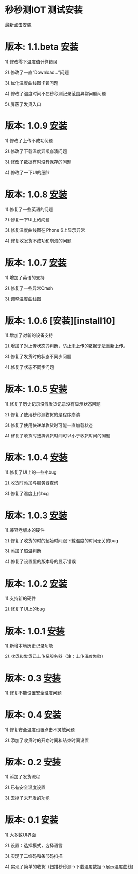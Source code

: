 # 秒秒测IOT 测试安装

[最新点击安装][install].

# 版本: 1.1.beta  [安装][install14]

1).修改零下温度值计算错误

2).修改了一直“Download...”问题

3).优化温度曲线图卡顿问题

4).修改了温度时间不在秒秒测记录范围异常问题问题

5).屏蔽了发货入口

# 版本: 1.0.9  [安装][install13]

1).修改了上传不成功问题

2).修改了下载温度异常崩溃问题

3).修改了数据有时没有保存的问题

4).修改了一下UI的细节


# 版本: 1.0.8  [安装][install12]

1).修复了一些英语的问题

2).修复一下UI上的问题

3).修复温度曲线图在iPhone 6上显示异常

4).修复收发货不成功和崩溃的问题


# 版本: 1.0.7  [安装][install11]

1).增加了英语的支持

2).修复了一些异常Crash

3).调整温度曲线图


# 版本: 1.0.6  [安装][install10]

1).增加了对新的设备支持

2).增加了对上传状态的判断，防止未上传的数据无法重新上传。

3).修复了发货时的状态不同步问题

4).修复了状态不同步问题


# 版本: 1.0.5  [安装][install09]

1).修复了历史记录没有发货记录没有显示状态问题

2).修复了使用秒秒测收货的是程序崩溃

3).修复了使用快递单收货时可能一直加载状态

4).修复了收货时选择发货时间可以小于收货时间的问题


# 版本: 1.0.4  [安装][install08]

1).修复了UI上的一些小bug

2).收货时添加与服务器查询

3).修复了温度上传bug


# 版本: 1.0.3  [安装][install07]

1).兼容老版本的硬件

2).修复了收货的时的起始时间跟下载温度的时间无关的bug

3).添加了超温判断

4).修复了设置里的版本号的显示错误


# 版本: 1.0.2  [安装][install06]

1).支持新的硬件

2).修复了UI上的bug


# 版本: 1.0.1  [安装][install05]

1).新增本地历史记录功能

2).收货和发货已上传至服务器（注：上传温度失败）



# 版本: 0.3  [安装][install03]

1).修复不能设置安全温度问题

# 版本: 0.4  [安装][install04]

1).修复安全温度设置点击不灵敏问题

2).添加了收货时的开始时间和结束时间设置


# 版本: 0.2  [安装][install02]

1).添加了发货流程

2).已有安全温度设置

3).去掉了未开发的功能



# 版本: 0.1  [安装][install01]

1).大多数UI界面

2).设置：选择模式，选择语言

3).实现了二维码和条形码扫描

4).实现了简单的收货（扫描秒秒测->下载温度数据->展示温度曲线)


[install]: https://zhouliangshun.github.com/MMC/install.html
[install01]: https://zhouliangshun.github.com/MMC//MMC_IOT_0.1/install.html
[install02]: https://zhouliangshun.github.com/MMC//MMC_IOT_0.2/install.html
[install03]: https://zhouliangshun.github.com/MMC//MMC_IOT_0.3/install.html
[install04]: https://zhouliangshun.github.com/MMC//MMC_IOT_0.4/install.html
[install05]: https://zhouliangshun.github.com/MMC//MMC_IOT_1.0.1/install.html
[install06]: https://zhouliangshun.github.com/MMC//MMC_IOT_1.0.2/install.html
[install07]: https://zhouliangshun.github.com/MMC//MMC_IOT_1.0.3/install.html
[install08]: https://zhouliangshun.github.com/MMC//MMC_IOT_1.0.4/install.html
[install09]: https://zhouliangshun.github.com/MMC//MMC_IOT_1.0.5/install.html
[install11]: https://zhouliangshun.github.com/MMC//MMC_IOT_1.0.7/install.html
[install12]: https://zhouliangshun.github.com/MMC//MMC_IOT_1.0.8/install.html
[install13]: https://zhouliangshun.github.com/MMC//MMC_IOT_1.0.9/install.html
[install14]: https://zhouliangshun.github.com/MMC//MMC_IOT_1.1.beta/install.html

